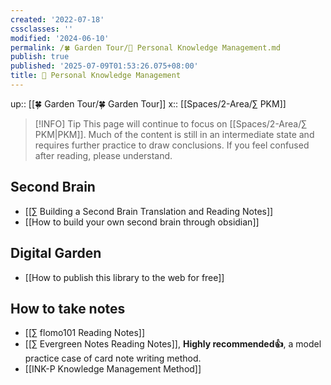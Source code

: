 ```yaml
---
created: '2022-07-18'
cssclasses: ''
modified: '2024-06-10'
permalink: /🍀 Garden Tour/🧀 Personal Knowledge Management.md
publish: true
published: '2025-07-09T01:53:26.075+08:00'
title: 🧀 Personal Knowledge Management
---
```

up:: [[🍀 Garden Tour/🍀 Garden Tour]]
x:: [[Spaces/2-Area/∑ PKM]]

>[!INFO] Tip
> This page will continue to focus on [[Spaces/2-Area/∑ PKM\|PKM]]. Much of the content is still in an intermediate state and requires further practice to draw conclusions. If you feel confused after reading, please understand.

## Second Brain

- [[∑ Building a Second Brain Translation and Reading Notes]]
- [[How to build your own second brain through obsidian]]

## Digital Garden

- [[How to publish this library to the web for free]]

## How to take notes

- [[∑ flomo101 Reading Notes]]
- [[∑ Evergreen Notes Reading Notes]], **Highly recommended👍**, a model practice case of card note writing method.
- [[INK-P Knowledge Management Method]] 